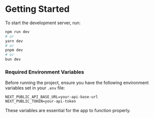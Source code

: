 # Getting Started

To start the development server, run:

```bash
npm run dev
# or
yarn dev
# or
pnpm dev
# or
bun dev
```

### Required Environment Variables

Before running the project, ensure you have the following environment variables set in your `.env` file:

```plaintext
NEXT_PUBLIC_API_BASE_URL=your-api-base-url
NEXT_PUBLIC_TOKEN=your-api-token
```

These variables are essential for the app to function properly.
